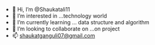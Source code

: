 - 👋 Hi, I’m @Shaukatali11
- 👀 I’m interested in ...technology world 
- 🌱 I’m currently learning ... data structure and algorithm
- 💞️ I’m looking to collaborate on ...on project
- 📫 shaukatganguli07@gmail.com

<!---
Shaukatali11/Shaukatali11 is a ✨ special ✨ repository because its `README.md` (this file) appears on your GitHub profile.
You can click the Preview link to take a look at your changes.
--->
